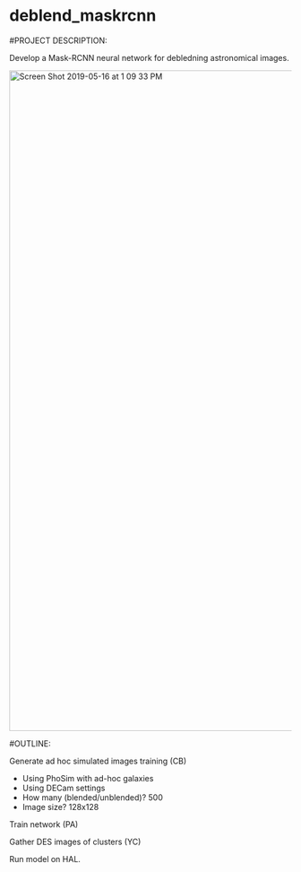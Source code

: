 # deblend_maskrcnn

#PROJECT DESCRIPTION:

Develop a Mask-RCNN neural network for debledning astronomical images.

<img width="1178" alt="Screen Shot 2019-05-16 at 1 09 33 PM" src="https://user-images.githubusercontent.com/13906989/57880446-63ac5d00-77e4-11e9-9169-6dbcba7270a7.png">


#OUTLINE:

Generate ad hoc simulated images training (CB)
- Using PhoSim with ad-hoc galaxies
- Using DECam settings
- How many (blended/unblended)? 500
- Image size? 128x128

Train network (PA)

Gather DES images of clusters (YC)

Run model on HAL.
